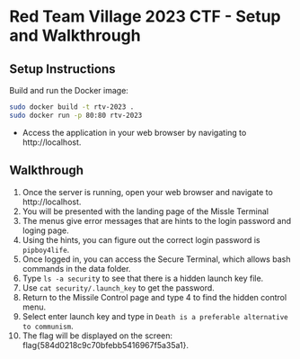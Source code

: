 # Red Team Village 2023 CTF - Setup and Walkthrough

## Setup Instructions

Build and run the Docker image:

```bash
sudo docker build -t rtv-2023 .
sudo docker run -p 80:80 rtv-2023
```

- Access the application in your web browser by navigating to http://localhost.

## Walkthrough
1. Once the server is running, open your web browser and navigate to http://localhost.
2. You will be presented with the landing page of the Missle Terminal
3. The menus give error messages that are hints to the login password and loging page.
4. Using the hints, you can figure out the correct login password is `pipboy4life`.
5. Once logged in, you can access the Secure Terminal, which allows bash commands in the data folder.
6. Type `ls -a securit`y to see that there is a hidden launch key file.
7. Use `cat security/.launch_key` to get the password.
8. Return to the Missile Control page and type 4 to find the hidden control menu.
9. Select enter launch key and type in `Death is a preferable alternative to communism`.
10. The flag will be displayed on the screen: flag{584d0218c9c70bfebb5416967f5a35a1}.
